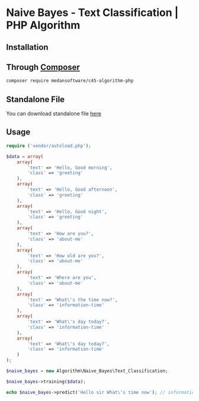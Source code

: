 # Naive Bayes - Text Classification | PHP Algorithm


## Installation


## Through [Composer](https://getcomposer.org)

```bash
composer require medansoftware/c45-algorithm-php
```

## Standalone File

You can download standalone file [here](https://github.com/medansoftware/naive-bayes-text-classification/releases/download/1.0.0/standalone.zip)

## Usage

```php
require ('vendor/autoload.php');

$data = array(
	array(
		'text' => 'Hello, Good morning',
		'class' => 'greeting'
	),
	array(
		'text' => 'Hello, Good afternoon',
		'class' => 'greeting'
	),
	array(
		'text' => 'Hello, Good night',
		'class' => 'greeting'
	),
	array(
		'text' => 'How are you?',
		'class' => 'about-me'
	),
	array(
		'text' => 'How old are you?',
		'class' => 'about-me'
	),
	array(
		'text' => 'Where are you',
		'class' => 'about-me'
	),
	array(
		'text' => 'What\'s the time now?',
		'class' => 'information-time'
	),
	array(
		'text' => 'What\'s day today?',
		'class' => 'information-time'
	),
	array(
		'text' => 'What\'s day today?',
		'class' => 'information-time'
	)
);

$naive_bayes = new Algorithm\Naive_Bayes\Text_Classification;

$naive_bayes->training($data);

echo $naive_bayes->predict('Hello sir What\'s time now'); // information-time
```